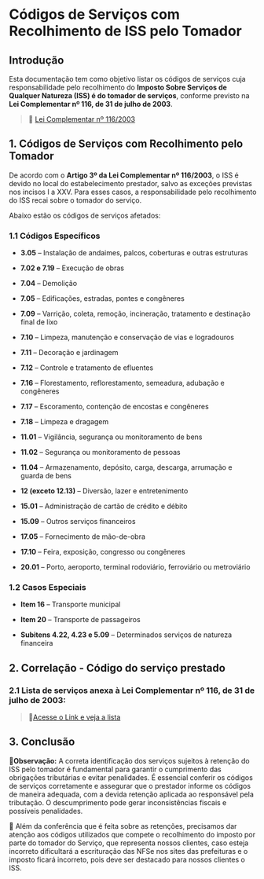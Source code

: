 # Códigos de Serviços com Recolhimento de ISS pelo Tomador

## Introdução

Esta documentação tem como objetivo listar os códigos de serviços cuja responsabilidade pelo recolhimento do **Imposto Sobre Serviços de Qualquer Natureza (ISS) é do tomador de serviços**, conforme previsto na **Lei Complementar nº 116, de 31 de julho de 2003**.

> 🔗 [Lei Complementar nº 116/2003](https://www.planalto.gov.br/ccivil_03/leis/lcp/lcp116.htm)

## 1. Códigos de Serviços com Recolhimento pelo Tomador

De acordo com o **Artigo 3º da Lei Complementar nº 116/2003**, o ISS é devido no local do estabelecimento prestador, salvo as exceções previstas nos incisos I a XXV. Para esses casos, a responsabilidade pelo recolhimento do ISS recai sobre o tomador do serviço.

Abaixo estão os códigos de serviços afetados:

### 1.1 Códigos Específicos

- **3.05** – Instalação de andaimes, palcos, coberturas e outras estruturas

- **7.02 e 7.19** – Execução de obras

- **7.04** – Demolição

- **7.05** – Edificações, estradas, pontes e congêneres

- **7.09** – Varrição, coleta, remoção, incineração, tratamento e destinação final de lixo

- **7.10** – Limpeza, manutenção e conservação de vias e logradouros

- **7.11** – Decoração e jardinagem

- **7.12** – Controle e tratamento de efluentes

- **7.16** – Florestamento, reflorestamento, semeadura, adubação e congêneres

- **7.17** – Escoramento, contenção de encostas e congêneres

- **7.18** – Limpeza e dragagem

- **11.01** – Vigilância, segurança ou monitoramento de bens

- **11.02** – Segurança ou monitoramento de pessoas

- **11.04** – Armazenamento, depósito, carga, descarga, arrumação e guarda de bens

- **12 (exceto 12.13)** – Diversão, lazer e entretenimento

- **15.01** – Administração de cartão de crédito e débito

- **15.09** – Outros serviços financeiros

- **17.05** – Fornecimento de mão-de-obra

- **17.10** – Feira, exposição, congresso ou congêneres

- **20.01** – Porto, aeroporto, terminal rodoviário, ferroviário ou metroviário

### 1.2 Casos Especiais

- **Item 16** – Transporte municipal

- **Item 20** – Transporte de passageiros

- **Subitens 4.22, 4.23 e 5.09** – Determinados serviços de natureza financeira

## 2. Correlação - Código do serviço prestado

### 2.1 Lista de serviços anexa à Lei Complementar nº 116, de 31 de julho de 2003:

> 🔗[Acesse o Link e veja a lista](http://sped.rfb.gov.br/pagina/show/1601)


## 3. Conclusão

:small_blue_diamond:**Observação:** A correta identificação dos serviços sujeitos à retenção do ISS pelo tomador é fundamental para garantir o cumprimento das obrigações tributárias e evitar penalidades. É essencial conferir os códigos de serviços corretamente e assegurar que o prestador informe os códigos de maneira adequada, com a devida retenção aplicada ao responsável pela tributação. O descumprimento pode gerar inconsistências fiscais e possíveis penalidades.

:pushpin: Além da conferência que é feita sobre as retenções, precisamos dar atenção aos códigos utilizados que compete o recolhimento do imposto por parte do tomador do Serviço, que representa nossos clientes, caso esteja incorreto dificultará a escrituração das NFSe nos sites das prefeituras e o imposto ficará incorreto, pois deve ser destacado para nossos clientes o ISS.


